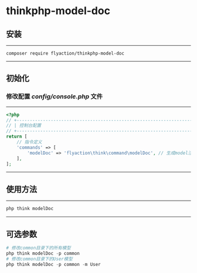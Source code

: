 # thinkphp-model-doc

## 安装

---
```shell
composer require flyaction/thinkphp-model-doc
```
---

## 初始化
### 修改配置 *config/console.php* 文件

---
```php
<?php
// +----------------------------------------------------------------------
// | 控制台配置
// +----------------------------------------------------------------------
return [
    // 指令定义
    'commands' => [
        'modelDoc' => 'flyaction\think\command\modelDoc', // 生成model注释
    ],
];


```
---

## 使用方法


---
```php 
php think modelDoc
```
---

## 可选参数

```php 
# 修改common目录下的所有模型 
php think modelDoc -p common 
# 修改common目录下的User模型 
php think modelDoc -p common -m User
```